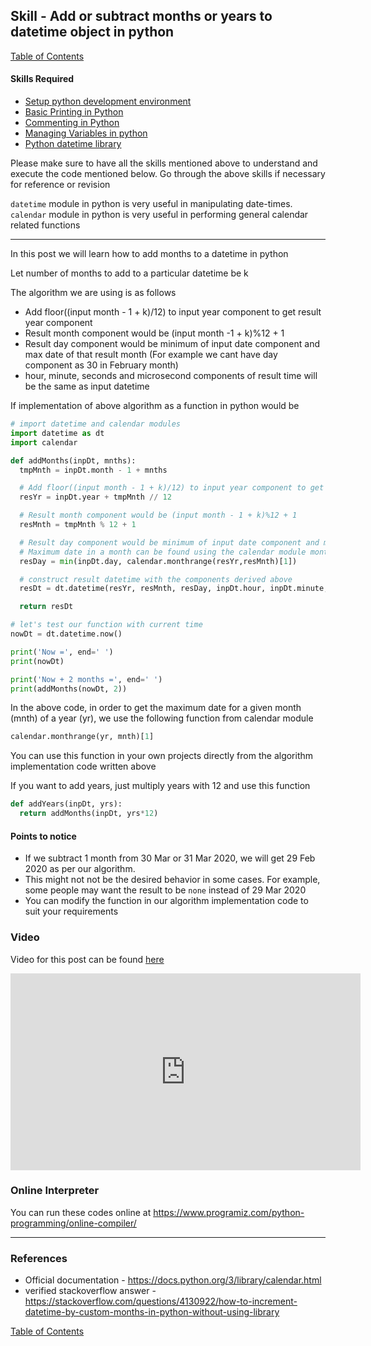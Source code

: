 ## Skill - Add or subtract months or years to datetime object in python
[Table of Contents](https://nagasudhir.blogspot.com/2020/04/taming-python-table-of-contents.html)

#### Skills Required
* [Setup python development environment](https://nagasudhir.blogspot.com/2020/04/setup-python-development-environment_14.html)
* [Basic Printing in Python](https://nagasudhir.blogspot.com/2020/04/basic-printing-in-python.html)
* [Commenting in Python](https://nagasudhir.blogspot.com/2020/04/comments-in-python.html)
* [Managing Variables in python](https://nagasudhir.blogspot.com/2020/04/managing-variables-in-python.html)
* [Python datetime library](https://nagasudhir.blogspot.com/2020/05/datetime-library-in-python.html)

Please make sure to have all the skills mentioned above to understand and execute the code mentioned below. Go through the above skills if necessary for reference or revision

`datetime` module in python is very useful in manipulating date-times.
`calendar` module in python is very useful in performing general calendar related functions
<hr/>
In this post we will learn how to add months to a datetime in python

Let number of months to add to a particular datetime be k

The algorithm we are using is as follows
* Add floor((input month - 1 + k)/12) to input year component to get result year component
* Result month component would be (input month -1 + k)%12 + 1
* Result day component would be minimum of input date component and max date of that result month (For example we cant have day component as 30 in February month)
* hour, minute, seconds and microsecond components of result time will be the same as input datetime

If implementation of above algorithm as a function in python would be
```python
# import datetime and calendar modules
import datetime as dt
import calendar

def addMonths(inpDt, mnths):
  tmpMnth = inpDt.month - 1 + mnths

  # Add floor((input month - 1 + k)/12) to input year component to get result year component
  resYr = inpDt.year + tmpMnth // 12

  # Result month component would be (input month - 1 + k)%12 + 1
  resMnth = tmpMnth % 12 + 1

  # Result day component would be minimum of input date component and max date of the result month (For example we cant have day component as 30 in February month)
  # Maximum date in a month can be found using the calendar module monthrange function as shown below
  resDay = min(inpDt.day, calendar.monthrange(resYr,resMnth)[1])

  # construct result datetime with the components derived above
  resDt = dt.datetime(resYr, resMnth, resDay, inpDt.hour, inpDt.minute, inpDt.second, inpDt.microsecond)

  return resDt

# let's test our function with current time
nowDt = dt.datetime.now()

print('Now =', end=' ')
print(nowDt)

print('Now + 2 months =', end=' ')
print(addMonths(nowDt, 2))
```

In the above code, in order to get the maximum date for a given month (mnth) of a year (yr), we use the following function from calendar module
```python
calendar.monthrange(yr, mnth)[1]
```

You can use this function in your own projects directly from the algorithm implementation code written above

If you want to add years, just multiply years with 12 and use this function
```python
def addYears(inpDt, yrs):
  return addMonths(inpDt, yrs*12)
```

#### Points to notice
* If we subtract 1 month from 30 Mar or 31 Mar 2020, we will get 29 Feb 2020 as per our algorithm.
* This might not not be the desired behavior in some cases. For example, some people may want the result to be `none` instead of 29 Mar 2020
* You can modify the function in our algorithm implementation code to suit your requirements

### Video
Video for this post can be found [here](https://youtu.be/HIAlMVbiMjI)

<iframe width="560" height="315" src="https://www.youtube.com/embed/HIAlMVbiMjI" frameborder="0" allow="accelerometer; autoplay; clipboard-write; encrypted-media; gyroscope; picture-in-picture" allowfullscreen></iframe>

### Online Interpreter
You can run these codes online at https://www.programiz.com/python-programming/online-compiler/

<hr/>

### References
* Official documentation - https://docs.python.org/3/library/calendar.html
* verified stackoverflow answer - https://stackoverflow.com/questions/4130922/how-to-increment-datetime-by-custom-months-in-python-without-using-library

[Table of Contents](https://nagasudhir.blogspot.com/2020/04/taming-python-table-of-contents.html)

<!--stackedit_data:
eyJwcm9wZXJ0aWVzIjoidGl0bGU6IEFkZCBvciBzdWJ0cmFjdC
Btb250aHMgdG8gZGF0ZSBpbiBweXRob25cbmF1dGhvcjogTmFn
YXN1ZGhpciBQdWxsYVxuZGF0ZTogJzIwMjAtMDYtMjYnXG50YW
dzOiAnbGVhcm5pbmcsIHB5dGhvbiwgdGFtaW5nX3B5dGhvbl9z
a2lsbCdcbmNhdGVnb3JpZXM6IHRhbWluZ19weXRob25fc2tpbG
xcbiIsImhpc3RvcnkiOlsxNzMxODg5MzM1LC0xNTYxMTE2MTIy
LDE2NTU3NDA3NzYsLTg4ODMxNjE1LDExMTg5NDEyMTYsNjk0MT
A5MDk3LDY5NDEwOTA5NywtMjY5NDkwNzAzLDEzMDY3Nzg4MjEs
LTIxNDM4Mjg3MTYsMTA2ODM0MTAwMCw3MzA5OTgxMTZdfQ==
-->